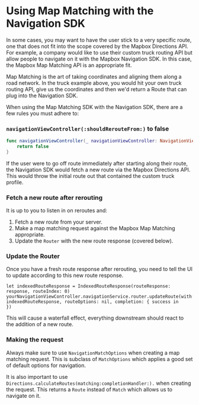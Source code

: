 # Using Map Matching with the Navigation SDK

In some cases, you may want to have the user stick to a very specific route, one that does not fit into the scope covered by the Mapbox Directions API. For example, a company would like to use their custom truck routing API but allow people to navigate on it with the Mapbox Navigation SDK. In this case, the Mapbox Map Matching API is an appropriate fit.

Map Matching is the art of taking coordinates and aligning them along a road network. In the truck example above, you would hit your own truck routing API, give us the coordinates and then we'd return a Route that can plug into the Navigation SDK.

When using the Map Matching SDK with the Navigation SDK, there are a few rules you must adhere to:

### `navigationViewController(:shouldRerouteFrom:)` to false

```swift
func navigationViewController(_ navigationViewController: NavigationViewController, shouldRerouteFrom location: CLLocation) -> Bool {
    return false
}
```

If the user were to go off route immediately after starting along their route, the Navigation SDK would fetch a new route via the Mapbox Directions API. This would throw the initial route out that contained the custom truck profile.

### Fetch a new route after rerouting

It is up to you to listen in on reroutes and:

1. Fetch a new route from your server.
1. Make a map matching request against the Mapbox Map Matching appropriate.
1. Update the `Router` with the new route response (covered below).

### Update the Router

Once you have a fresh route response after rerouting, you need to tell the UI to update according to this new route response.

```
let indexedRouteResponse = IndexedRouteResponse(routeResponse: response, routeIndex: 0)
yourNavigationViewController.navigationService.router.updateRoute(with: indexedRouteResponse, routeOptions: nil, completion: { success in 
})
```

This will cause a waterfall effect, everything downstream should react to the addition of a new route.

### Making the request

Always make sure to use `NavigationMatchOptions` when creating a map matching request. This is subclass of `MatchOptions` which applies a good set of default options for navigation.

It is also important to use `Directions.calculateRoutes(matching:completionHandler:).` when creating the request. This returns a `Route` instead of `Match` which allows us to navigate on it.
